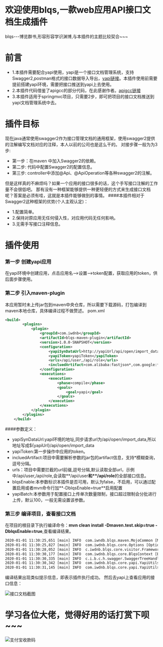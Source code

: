 # 欢迎使用blqs,一款web应用API接口文档生成插件

blqs---博览群书,形容形容学识渊博,与本插件的主题比较契合~~~
# 前言
* 1.本插件需要配合yapi使用，yapi是一个接口文档管理系统，支持Swagger2,postman格式的接口数据导入导出，[yapi链接](http://yapi.demo.qunar.com/)。本插件使用前需要提前搭建yapi环境，需要把接口推送到yapi上去使用。
* 2.本插件代码借鉴了apigcc的部分代码，在此感谢作者。[apigcc链接](https://github.com/apigcc/apigcc)
* 3.本插件适用于springmvc项目，只需要2步，即可把项目的接口文档推送到yapi文档管理系统中去。


# 插件目标
现在java通常使用swagger2作为接口管理文档的通用框架，使用swagger2提供的注解编写文档对应的注释，本人以前的公司也是这么干的。
对接步骤一般为为3步:
* 第一步：在maven 中加入Swagger2的依赖。
* 第二步: 代码中配置Swagger2的配置信息。
* 第三步: controller中添加@Api、@ApiOperation等各种swagger2的注解。

但是这样真的不麻烦吗？如果一个应用的接口很多的话，这个手写接口注解的工作量不会很低吧。
那有没有一种框架能够提供一种更轻便的方式来生成接口文档呢？答案是必须有哇，这就是本插件能够做到的事情。
####本插件相对于Swagger2这种框架的优势(个人主观认定)：
* 1.配置简单。
* 2.保持对原应用无任何侵入性，对应用代码无任何影响。
* 3.无需手写接口注释信息。

# 插件使用
### 第一步 创建yapi应用
在yapi环境中创建应用，点击应用名-->设置-->token配置，获取应用的token，供后面步骤使用。
### 第二步 引入maven-plugin
本应用暂时未上传jar包到maven中央仓库，所以需要下载源码，打包编译到maven本地仓库，具体编译过程不做赘述。
pom.xml
```xml
<build>
        <plugins>
            <plugin>
                <groupId>com.iwdnb</groupId>
                <artifactId>blqs-maven-plugin</artifactId>
                <version>1.0.0-SNAPSHOT</version>
                <configuration>
                    <yapiSynDataUrl>http://yapiUrl/api/open/import_data</yapiSynDataUrl>
                    <yapiToken>yapiToken</yapiToken>
                    <urls>/api/user,/api/role</urls>
                    <incluedArtifact>com.alibaba:fastjson*,com.google:**</incluedArtifact>
                </configuration>
                <executions>
                    <execution>
                        <phase>compile</phase>
                        <goals>
                            <goal>yapi</goal>
                        </goals>
                    </execution>
                </executions>
            </plugin>
        </plugins>
    </build>
```
####参数定义：
* yapiSynDataUrl:yapi环境的地址,同步请求url为/api/open/import_data,所以地址写成${yapiUrl}/api/open/import_data
* yapiToken:第一步操作中应用的token。
* incluedArtifact:项目中需要解析参数的jar包的artifact信息，支持*模糊查询，逗号分隔。
* urls：项目中需要拦截的url前缀,逗号分隔,默认读取全部url，示例中/api/user,/api/role,会读取**/api/user****和**/api/role****的全部接口信息。
* blqsEnable:本参数标识本插件是否可用，默认为false，不启用，可以通过配置启用或者mvn命令行加**-DblqsEnable=true**启用配置
* yapiBatch:本参数用于配置接口上传单次数量限制，接口超过限制会分批进行上传，默认100，一般无需设置该参数。

### 第三步 编译项目，查看接口文档
在项目的根目录下执行编译命令：**mvn clean install -Dmaven.test.skip=true -DblqsEnable=true**,查看编译结果。
```html
2020-01-01 11:30:25,651 [main] INFO  com.iwndb.blqs.maven.MojoCommon [MojoCommon.java : 56] - load jar:/Users/diamondbc/soft/repository/com/iwdnb/test/1.0.0-SNAPSHOT/test-1.0.0-SNAPSHOT.jar
2020-01-01 11:30:25,827 [main] INFO  com.iwdnb.blqs.core.Options [Options.java : 217] - yapiMockParam:{"code":"000000","message":"你瞅啥","isSuccess":"true"}
2020-01-01 11:30:28,052 [main] INFO  c.iwdnb.blqs.core.visitor.Framework [Framework.java : 57] - use framewokr:SPRINGMVC
2020-01-01 11:30:30,177 [main] INFO  com.iwdnb.blqs.core.BlqsContext [BlqsContext.java : 97] - Found 1 Controllers, 2 Endpoints
2020-01-01 11:30:30,335 [main] INFO  c.i.b.c.h.swagger.SwaggerTreeHandler [SwaggerTreeHandler.java : 47] - Build swagger /Users/diamondbc/IdeaProjects/test/target/blqs/test-swagger.json
2020-01-01 11:30:30,342 [main] INFO  com.iwdnb.blqs.core.yapi.YapiUtils [YapiUtils.java : 28] - YapiUtils.sysData,token:abcdefghijklmnopqrstuvwxyz count:2
2020-01-01 11:30:31,145 [main] INFO  com.iwdnb.blqs.core.yapi.YapiUtils [YapiUtils.java : 150] - YapiUtils.synData,result:{"errcode":0,"errmsg":"成功导入接口 2 个, 已存在的接口 2 个","data":null}
```
编译结果出现类似提示信息，即表示插件执行成功。
然后去yapi上查看应用的接口信息：

![接口文档截图](https://s2.ax1x.com/2020/01/23/1VSQm9.png "接口文档截图")

# 学习各位大佬，觉得好用的话打赏下呗~~~
![支付宝收款码](http://config.zhituanyou.com/zfb.png "支付宝收款码")
